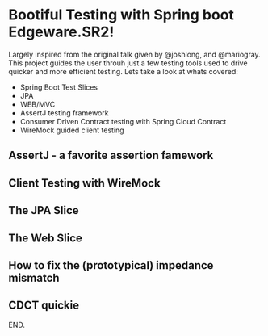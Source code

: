 # Bootiful Testing with Spring boot Edgeware.SR2!

Largely inspired from the original talk given by @joshlong, and @mariogray. This project guides the user throuh just a few testing tools used to drive quicker and more efficient testing. Lets take a look at whats covered:

* Spring Boot Test Slices
 * JPA
 * WEB/MVC
* AssertJ testing framework
* Consumer Driven Contract testing with Spring Cloud Contract
* WireMock guided client testing

## AssertJ - a favorite assertion famework

## Client Testing with WireMock

## The JPA Slice

## The Web Slice

## How to fix the (prototypical) impedance mismatch

## CDCT quickie

END.
